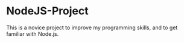# NodeJS-Project

This is a novice project to improve my programming skills, and to get familiar with Node.js.
